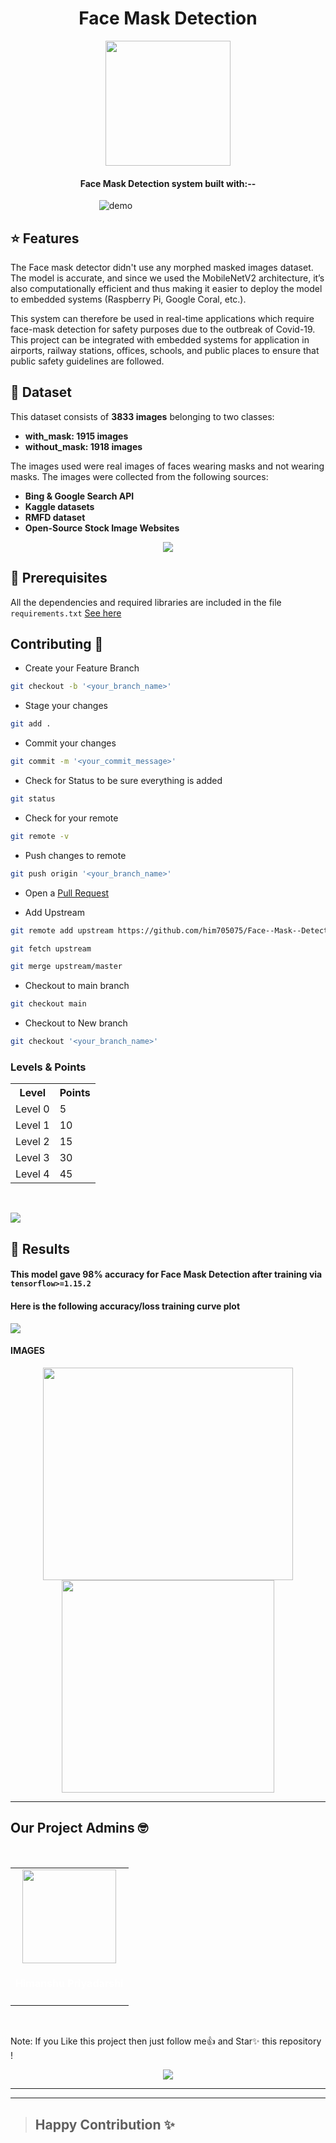<h1 align="center">Face Mask Detection</h1>

<div align= "center"><img src="https://github.com/him705075/Face--Mask--Detection/blob/main/download.png?raw=true" width="200" height="200"/>
 <h4>Face Mask Detection system built with:--</h4>

</div>
 
&nbsp;&nbsp;&nbsp;&nbsp;&nbsp;&nbsp;&nbsp;&nbsp;&nbsp;&nbsp;&nbsp;&nbsp;&nbsp;&nbsp;&nbsp;&nbsp;&nbsp;&nbsp;&nbsp;&nbsp;&nbsp;&nbsp;&nbsp;&nbsp;&nbsp;&nbsp;&nbsp;&nbsp;&nbsp;&nbsp;&nbsp;&nbsp;&nbsp;&nbsp;&nbsp;
![demo](https://github.com/him705075/Face--Mask--Detection/blob/main/mask-detection-sample.jpg?raw=true)

## :star: Features
The Face mask detector didn't use any morphed masked images dataset. The model is accurate, and since we used the MobileNetV2 architecture, it’s also computationally efficient and thus making it easier to deploy the model to embedded systems (Raspberry Pi, Google Coral, etc.).

This system can therefore be used in real-time applications which require face-mask detection for safety purposes due to the outbreak of Covid-19. This project can be integrated with embedded systems for application in airports, railway stations, offices, schools, and public places to ensure that public safety guidelines are followed.

## :file_folder: Dataset
This dataset consists of __3833 images__ belonging to two classes:
*	__with_mask: 1915 images__
*	__without_mask: 1918 images__

The images used were real images of faces wearing masks and not wearing masks. The images were collected from the following sources:
* __Bing & Google Search API__  
* __Kaggle datasets__ 
* __RMFD dataset__  
* __Open-Source Stock Image Websites__  
<div align= "center"><img src="https://github.com/him705075/Face--Mask--Detection/blob/main/face_mask_detection_dataset.jpg?raw=true" /></div>


## :key: Prerequisites

All the dependencies and required libraries are included in the file <code>requirements.txt</code> [See here](https://github.com/him705075/Face--Mask--Detection/blob/main/requirements.txt)


## Contributing 👷

* Create your Feature Branch
```bash
git checkout -b '<your_branch_name>'
```
* Stage your changes
```bash
git add .
```
* Commit your changes
```bash
git commit -m '<your_commit_message>'
```
* Check for Status to be sure everything is added
```bash
git status
```
* Check for your remote
```bash
git remote -v
```
* Push changes to remote
```bash
git push origin '<your_branch_name>'
```
* Open a <a href="https://github.com/him705075/Face--Mask--Detection/pulls" title="Create Pull request">Pull Request</a>

* Add Upstream
```bash
git remote add upstream https://github.com/him705075/Face--Mask--Detection
```
```bash
git fetch upstream
```
```bash
git merge upstream/master
```
* Checkout to main branch
```bash
git checkout main
```
* Checkout to New branch
```bash
git checkout '<your_branch_name>'
```
### Levels & Points

<table>
  <tr>
    <th>Level</th>
    <th>Points</th> 
  </tr>
  <tr>
    <td>Level 0</td>
    <td>5</td>
  </tr>
  <tr>
    <td>Level 1</td>
    <td>10</td>
  </tr>
  <tr>
    <td>Level 2</td>
    <td>15</td>
  </tr>
  <tr>
    <td>Level 3</td>
    <td>30</td>
  </tr>
  <tr>
    <td>Level 4</td>
    <td>45</td>
  </tr>
</table>
<br>

<p align="centre">
  <img src="https://github.com/him705075/Face--Mask--Detection/blob/main/face_mask_detection_phases.png?raw=true">
  
## :key: Results

#### This model gave 98% accuracy for Face Mask Detection after training via <code>tensorflow>=1.15.2</code>

#### Here is the following accuracy/loss training curve plot
![](https://github.com/him705075/Face--Mask--Detection/blob/main/plot.png?raw=true)

#### IMAGES
<div align="center">
  <img src="https://github.com/him705075/Face--Mask--Detection/blob/main/face-mask-detection1.jpg?raw=true" width=400 height=340>
  <br>
  <img src="https://github.com/him705075/Face--Mask--Detection/blob/main/result3.jpg?raw=true" height=340/>
</div>
<hr>

## Our Project Admins 🤓 

<br>
<table>
<tr>
<td align="center"><a href="https://github.com/him705075"><img src="https://avatars.githubusercontent.com/u/60268067?v=4" width=150px height=150px /></a></br> <h4 style="color:white;">Himanshu Priyadarshi</h4>


</tr>
</table>
<br>  







Note: If you Like this project then just follow me👍 and Star✨ this repository !


<p align="center">
<a href="https://github.com/him705075/Face--Mask--Detection" title="Face--Mask--Detection Github">
<img src="https://img.shields.io/badge/GitHub-100000?style=for-the-badge&logo=github&logoColor=white">
    
</a>
</p>

<hr>
<hr>

>## Happy Contribution ✨
